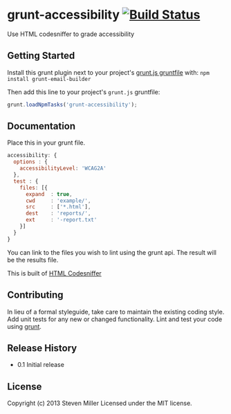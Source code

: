 # grunt-accessibility [![Build Status](https://travis-ci.org/yargalot/grunt-accessibility.png?branch=master)](https://travis-ci.org/yargalot/grunt-accessibility)

Use HTML codesniffer to grade accessibility

## Getting Started
Install this grunt plugin next to your project's [grunt.js gruntfile][getting_started] with: `npm install grunt-email-builder`

Then add this line to your project's `grunt.js` gruntfile:

```javascript
grunt.loadNpmTasks('grunt-accessibility');
```

[grunt]: http://gruntjs.com/
[getting_started]: http://gruntjs.com/getting-started

## Documentation
Place this in your grunt file.

```javascript
accessibility: {
  options : {
    accessibilityLevel: 'WCAG2A'
  },
  test : {
    files: [{
      expand  : true,
      cwd     : 'example/',
      src     : ['*.html'],
      dest    : 'reports/',
      ext     : '-report.txt'
    }]
  }
}
```

You can link to the files you wish to lint using the grunt api. The result will be the results file.

This is built of [HTML Codesniffer](http://github.com/squizlabs/HTML_CodeSniffer)

## Contributing
In lieu of a formal styleguide, take care to maintain the existing coding style. Add unit tests for any new or changed functionality. Lint and test your code using [grunt][grunt].

## Release History
- 0.1 Initial release

## License
Copyright (c) 2013 Steven Miller
Licensed under the MIT license.